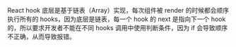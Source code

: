 React hook 底层是基于链表（Array）实现，每次组件被 render 的时候都会顺序执行所有的 hooks，因为底层是链表，每一个 hook 的 next 是指向下一个 hook 的，所以要求开发者不能在不同 hooks 调用中使用判断条件，因为 if 会导致顺序不正确，从而导致报错。



